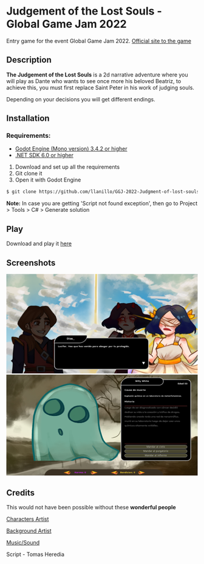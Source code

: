 # Judgement of the Lost Souls - Global Game Jam 2022

Entry game for the event Global Game Jam 2022. [Official site to the game](https://globalgamejam.org/2022/games/judgement-lost-souls-8)

## Description
**The Judgement of the Lost Souls** is a 2d narrative adventure where you will play as Dante who wants to see once more his beloved Beatriz, to achieve this, you must first replace Saint Peter in his work of judging souls.

Depending on your decisions you will get different endings.

## Installation

### Requirements:
- [Godot Engine (Mono version) 3.4.2 or higher](https://godotengine.org/download)
- [.NET SDK 6.0 or higher](https://dotnet.microsoft.com/en-us/download)

1. Download and set up all the requirements
2. Git clone it
3. Open it with Godot Engine

```bash
$ git clone https://github.com/llanillo/GGJ-2022-Judgment-of-lost-souls
```
**Note:** In case you are getting 'Script not found exception', then go to Project > Tools > C# > Generate solution

## Play
Download and play it [here](https://github.com/llanillo/GGJ-2022-Judgment-of-lost-souls/releases/tag/v1.0.0)


## Screenshots
![Judgement of the Lost Souls - Dialogue System](Screenshots/2.png)
![Judgement of the Lost Souls - Option System](Screenshots/1.png)

## Credits
This would not have been possible without these **wonderful people**

[Characters Artist](https://www.instagram.com/onlinelova_/)

[Background Artist](https://www.linkedin.com/in/fede-gramajo-68741a143/)

[Music/Sound](https://www.instagram.com/fonts.tg/)

Script - Tomas Heredia
